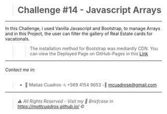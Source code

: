 ># Challenge #14 - **Javascript Arrays**

---

In this Challenge, i used Vanilla Javascript and Bootstrap, to manage Arrays and in this Project, the user can filter the gallery of Real Estate cards for vacationals.
>>The  installation method for Bootstrap was mediantly CDN.
You can view the Deployed Page on GitHub-Pages in this <a href="https://mattcuadros.github.io/Challenge_-14_Arrays_JS/" target="_blank">Link</a>

---

###### Contact me in:
>-	:bust_in_silhouette:  Matias Cuadros
>-:telephone_receiver:  +569 4154 9653
>-:email: <a href="mailto:mcuadrose@gmail.com" target="_blank">mcuadrose@gmail.com</a>



---
>###### :warning: *All Rights Reserved - Visit my :briefcase: Briefcase in* <a href="https://mattcuadros.github.io/" target="_blank">https://mattcuadros.github.io/</a> :copyright: 
